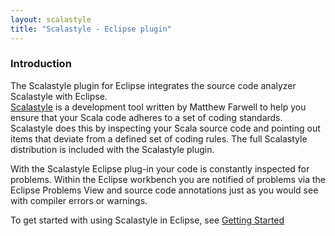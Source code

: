 ```yaml
---
layout: scalastyle
title: "Scalastyle - Eclipse plugin"
---
```


### Introduction

The Scalastyle plugin for Eclipse integrates the source code analyzer Scalastyle with Eclipse.
<br/>
[Scalastyle](https://github.com/scalastyle/scalastyle">Scalastyle) is a development tool
written by Matthew Farwell to help you ensure that your Scala code adheres to a set of coding
standards. Scalastyle does this by inspecting your Scala source code and pointing out
items that deviate from a defined set of coding rules. The full Scalastyle distribution
is included with the Scalastyle plugin.

With the Scalastyle Eclipse plug-in your code is constantly inspected for problems.
Within the Eclipse workbench you are notified of problems via the Eclipse Problems View
and source code annotations just as you would see with compiler errors or warnings.

To get started with using Scalastyle in Eclipse, see [Getting Started](eclipse-getting_started.html)